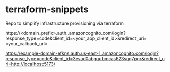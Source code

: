 # terraform-snippets
Repo to simplify infrastructure provisioning via terraform


https://<domain_prefix>.auth.<region>.amazoncognito.com/login?response_type=code&client_id=<your_app_client_id>&redirect_uri=<your_callback_url>

https://example-domain-efkns.auth.us-east-1.amazoncognito.com/login?response_type=code&client_id=3evad0abgqubmcas623sqq7pqr&redirect_uri=http://localhost:5173/